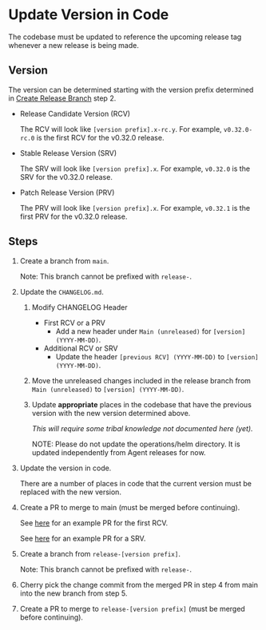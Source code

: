 # Update Version in Code

The codebase must be updated to reference the upcoming release tag whenever a new release is being made.

## Version

The version can be determined starting with the version prefix determined in [Create Release Branch](./create-release-branch.md) step 2.

- Release Candidate Version (RCV)

    The RCV will look like `[version prefix].x-rc.y`. For example, `v0.32.0-rc.0` is the first RCV for the v0.32.0 release.

- Stable Release Version (SRV)

    The SRV will look like `[version prefix].x`. For example, `v0.32.0` is the SRV for the v0.32.0 release.

- Patch Release Version (PRV)

    The PRV will look like `[version prefix].x`. For example, `v0.32.1` is the first PRV for the v0.32.0 release.

## Steps

1. Create a branch from `main`.

    Note: This branch cannot be prefixed with `release-`.

2. Update the `CHANGELOG.md`.

    1. Modify CHANGELOG Header
        - First RCV or a PRV
            - Add a new header under `Main (unreleased)` for `[version] (YYYY-MM-DD)`.
        - Additional RCV or SRV
            - Update the header `[previous RCV] (YYYY-MM-DD)` to `[version] (YYYY-MM-DD)`.

    2. Move the unreleased changes included in the release branch from `Main (unreleased)` to `[version] (YYYY-MM-DD)`.

    3. Update **appropriate** places in the codebase that have the previous version with the new version determined above.
    
        *This will require some tribal knowledge not documented here (yet).*

        NOTE: Please do not update the operations/helm directory. It is updated independently from Agent releases for now.

3. Update the version in code.

    There are a number of places in code that the current version must be replaced with the new version.

4. Create a PR to merge to main (must be merged before continuing).

    See [here](https://github.com/grafana/agent/pull/2838/files) for an example PR for the first RCV.

    See [here](https://github.com/grafana/agent/pull/2873/files) for an example PR for a SRV.

5. Create a branch from `release-[version prefix]`.
    
    Note: This branch cannot be prefixed with `release-`.

6. Cherry pick the change commit from the merged PR in step 4 from main into the new branch from step 5.

7. Create a PR to merge to `release-[version prefix]` (must be merged before continuing).